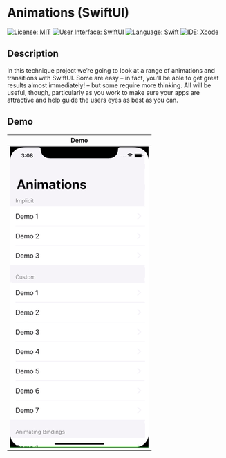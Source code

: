 # Animations (SwiftUI)
[![License: MIT](https://img.shields.io/badge/License-MIT-yellow.svg)](https://opensource.org/licenses/MIT)
[![User Interface: SwiftUI](https://img.shields.io/badge/User%20Interface-SwiftUI-purple)](https://developer.apple.com/xcode/swiftui/)
[![Language: Swift](https://img.shields.io/badge/Language-Swift-red.svg)](https://swift.org/blog/)
[![IDE: Xcode](https://img.shields.io/badge/IDE-Xcode%2011.2.1-blue.svg)](https://developer.apple.com/xcode/)

## Description
In this technique project we’re going to look at a range of animations and transitions with SwiftUI. Some are easy – in fact, you’ll be able to get great results almost immediately! – but some require more thinking. All will be useful, though, particularly as you work to make sure your apps are attractive and help guide the users eyes as best as you can.

## Demo
| Demo |
| ---- |
| ![demo01](.screenshots/demo01.gif) |